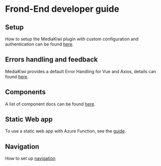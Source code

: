 # Frond-End developer guide

## Setup

How to setup the MediaKiwi plugin with custom configuration and authentication can be found [here](./Setup/MediakiwiVueOptions.md).

## Errors handling and feedback

MediaKiwi provides a default Error Handling for Vue and Axios, details can found [here](./Feedback/ErrorHandling.md).

## Components

A list of component docs can be found [here](./Components/index.md).

## Static Web app

To use a static web app with Azure Function, see the [guide](./Setup/StaticWebApp.md).

## Navigation

How to set up [navigation](Navigation.md)
